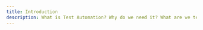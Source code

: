 ```yaml
---
title: Introduction
description: What is Test Automation? Why do we need it? What are we testing? What is Playwright - and why use it? Configure Playwright. Author Tests. Execute Tests. Automate In CI/CD.
---
```

